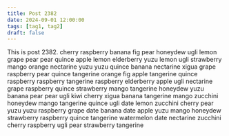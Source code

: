 ```yaml
---
title: Post 2382
date: 2024-09-01 12:00:00
tags: [tag1, tag2]
draft: false
---
```

This is post 2382.
cherry
raspberry
banana
fig
pear
honeydew
ugli
lemon
grape
pear
pear
quince
apple
lemon
elderberry
yuzu
lemon
ugli
strawberry
mango
orange
nectarine
yuzu
yuzu
quince
banana
nectarine
xigua
grape
raspberry
pear
quince
tangerine
orange
fig
apple
tangerine
quince
raspberry
raspberry
tangerine
raspberry
elderberry
apple
ugli
nectarine
grape
raspberry
quince
strawberry
mango
tangerine
honeydew
yuzu
banana
pear
pear
ugli
kiwi
cherry
xigua
banana
tangerine
mango
zucchini
honeydew
mango
tangerine
quince
ugli
date
lemon
zucchini
cherry
pear
yuzu
yuzu
raspberry
grape
date
banana
date
apple
yuzu
mango
honeydew
strawberry
raspberry
quince
tangerine
watermelon
date
nectarine
zucchini
cherry
raspberry
ugli
pear
strawberry
tangerine
